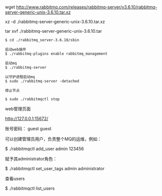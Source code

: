 

wget http://www.rabbitmq.com/releases/rabbitmq-server/v3.6.10/rabbitmq-server-generic-unix-3.6.10.tar.xz


xz -d ./rabbitmq-server-generic-unix-3.6.10.tar.xz

tar xvf ./rabbitmq-server-generic-unix-3.6.10.tar


```
$ cd ./rabbitmq_server-3.6.10/sbin

启动web插件
$ ./rabbitmq-plugins enable rabbitmq_management

启动mq
$ ./rabbitmq-server

以守护进程启动mq
$ sudo ./rabbitmq-server -detached

停止节点

$ sudo ./rabbitmqctl stop

```

web管理页面

http://127.0.0.1:15672/

账号密码：
guest guest


可以创建管理员用户，负责整个MQ的运维，例如：

$ ./rabbitmqctl add_user  admin  123456

赋予其administrator角色：

$ ./rabbitmqctl set_user_tags admin administrator


查看users

$ ./rabbitmqctl list_users
